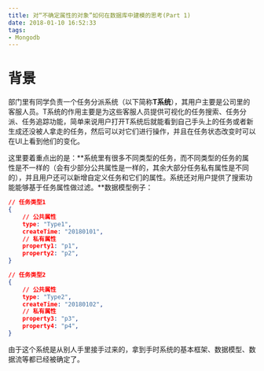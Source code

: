 ```yaml
---
title: 对“不确定属性的对象”如何在数据库中建模的思考(Part 1)
date: 2018-01-10 16:52:33
tags:
- Mongodb
---
```


# 背景

部门里有同学负责一个任务分派系统（以下简称**T系统**），其用户主要是公司里的客服人员。T系统的作用主要是为这些客服人员提供可视化的任务搜索、任务分派、任务追踪功能，简单来说用户打开T系统后就能看到自己手头上的任务或者新生成还没被人拿走的任务，然后可以对它们进行操作，并且在任务状态改变时可以在UI上看到他们的变化。

这里要着重点出的是：**系统里有很多不同类型的任务，而不同类型的任务的属性是不一样的（会有少部分公共属性是一样的，其余大部分任务私有属性是不同的），并且用户还可以新增自定义任务和它们的属性。系统还对用户提供了搜索功能能够基于任务属性做过滤。**数据模型例子：

```json
// 任务类型1
{
    // 公共属性
    type: "Type1",
    createTime: "20180101",
    // 私有属性
    property1: "p1",
    property2: "p2",
}

// 任务类型2
{
    // 公共属性
    type: "Type2",
    createTime: "20180102",
    // 私有属性
    property3: "p3",
    property4: "p4",
}
```
由于这个系统是从别人手里接手过来的，拿到手时系统的基本框架、数据模型、数据流等都已经被确定了。





